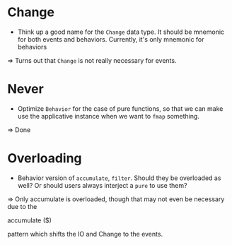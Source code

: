 
Change
======
* Think up a good name for the `Change` data type. It should be mnemonic for both events and behaviors. Currently, it's only mnemonic for behaviors

=> Turns out that `Change` is not really necessary for events.


Never
=====
* Optimize `Behavior` for the case of pure functions, so that we can make use the applicative instance when we want to `fmap` something.

=> Done


Overloading
===========
* Behavior version of `accumulate`, `filter`. Should they be overloaded as well? Or should users always interject a `pure` to use them?

=> Only accumulate is overloaded, though that may not even be necessary due to the 

   accumulate ($)

pattern which shifts the IO and Change to the events.